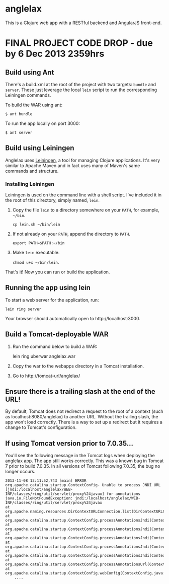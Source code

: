 # anglelax

This is a Clojure web app with a RESTful backend and AngularJS front-end.

# FINAL PROJECT CODE DROP - due by 6 Dec 2013 2359hrs

## Build using Ant

There's a build.xml at the root of the project with two targets: `bundle` and `server`. These just leverage
the local `lein` script to run the corresponding Leiningen commands.

To build the WAR using ant:

	$ ant bundle

To run the app locally on port 3000:

	$ ant server

## Build using  Leiningen

Anglelax uses [Leiningen](http://leiningen.org/), a tool for managing Clojure applications. It's very similar to Apache Maven and in fact uses many of Maven's same commands and structure.

### Installing Leiningen

Leiningen is used on the command line with a shell script. I've included it in the root of this directory, simply named, `lein`.

1. Copy the file `lein` to a directory somewhere on your `PATH`, for example, `~/bin`.

    `cp lein.sh ~/bin/lein`

2. If not already on your `PATH`, append the directory to `PATH`.

	`export PATH=$PATH:~/bin`

3. Make `lein` executable.

	`chmod u+x ~/bin/lein`.

That's it! Now you can run or build the application.

## Running the app using lein

To start a web server for the application, run:

    lein ring server

Your browser should automatically open to http://localhost:3000.

## Build a Tomcat-deployable WAR

1. Run the command below to build a WAR:

	lein ring uberwar anglelax.war

2. Copy the war to the webapps directory in a Tomcat installation.
3. Go to http://tomcat-url/anglelax/ 

## Ensure there is a trailing slash at the end of the URL!

By default, Tomcat does not redirect a request to the root of a context (such as localhost:8080/anglelax) to another URL. Without the trailing slash, the app won't load correctly. There is a way to set up a redirect but it requires a change to Tomcat's configuration.

## If using Tomcat version prior to 7.0.35...

You'll see the following message in the Tomcat logs when deploying the anglelax app. The app still works correctly. This was a known bug in Tomcat 7 prior to build 7.0.35. In all versions of Tomcat following 7.0.35, the bug no longer occurs.

	2013-11-08 13:11:52,743 [main] ERROR org.apache.catalina.startup.ContextConfig- Unable to process JNDI URL [jndi:/localhost/anglelax/WEB-INF/classes/ring/util/servlet/proxy%24javax] for annotations
	java.io.FileNotFoundException: jndi:/localhost/anglelax/WEB-INF/classes/ring/util/servlet/proxy%24javax
	at org.apache.naming.resources.DirContextURLConnection.list(DirContextURLConnection.java:463)
	at org.apache.catalina.startup.ContextConfig.processAnnotationsJndi(ContextConfig.java:1901)
	at org.apache.catalina.startup.ContextConfig.processAnnotationsJndi(ContextConfig.java:1905)
	at org.apache.catalina.startup.ContextConfig.processAnnotationsJndi(ContextConfig.java:1905)
	at org.apache.catalina.startup.ContextConfig.processAnnotationsJndi(ContextConfig.java:1905)
	at org.apache.catalina.startup.ContextConfig.processAnnotationsJndi(ContextConfig.java:1905)
	at org.apache.catalina.startup.ContextConfig.processAnnotationsUrl(ContextConfig.java:1828)
	at org.apache.catalina.startup.ContextConfig.webConfig(ContextConfig.java:1295)
        ....
